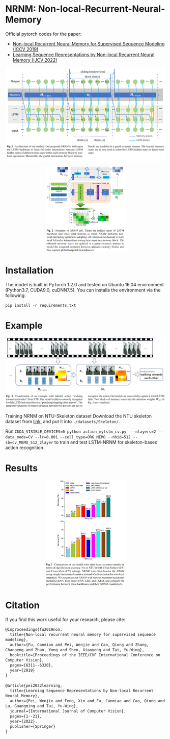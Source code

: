 # NRNM: Non-local-Recurrent-Neural-Memory
Official pytorch codes for the paper:

 - [Non-local Recurrent Neural Memory for Supervised Sequence Modeling (ICCV 2019)](https://openaccess.thecvf.com/content_ICCV_2019/papers/Fu_Non-Local_Recurrent_Neural_Memory_for_Supervised_Sequence_Modeling_ICCV_2019_paper.pdf) 
 - [Learning Sequence Representations by Non-local Recurrent Neural Memory (IJCV 2022)](https://link.springer.com/article/10.1007/s11263-022-01648-y) 
 
![](Fig/network.png)

<div  align="center"> <img src="Fig/strcuture.png" alt="Cover" width="50%" align=center/> </div>

 
# Installation
The model is built in PyTorch 1.2.0 and tested on Ubuntu 16.04 environment (Python3.7, CUDA9.0, cuDNN7.5).
You can installa the environment via the following:
```
pip install -r requirements.txt
```

# Example
![](Fig/action.png)


Training NRNM on NTU-Skeleton dataset
Download the NTU skeleton dataset from [link](https://rose1.ntu.edu.sg/dataset/actionRecognition/), and put it into `./datasets/Skeleton/`.

Run `CUDA_VISIBLE_DEVICES=0 python action_mylstm_cv.py  --nlayers=2 --data_mode=CV --lr=0.001 --cell_type=ORG_MEMO --nhid=512 --sb=cv_MEMO_512_2layer` to train and test LSTM-NRNM for skeleton-based action recognition.

# Results
<div  align="center"> <img src="Fig/results.png" alt="Cover" width="50%" align=center/> </div>

# Citation
If you find this work useful for your research, please cite:
```
@inproceedings{fu2019non,
  title={Non-local recurrent neural memory for supervised sequence modeling},
  author={Fu, Canmiao and Pei, Wenjie and Cao, Qiong and Zhang, Chaopeng and Zhao, Yong and Shen, Xiaoyong and Tai, Yu-Wing},
  booktitle={Proceedings of the IEEE/CVF International Conference on Computer Vision},
  pages={6311--6320},
  year={2019}
}

@article{pei2022learning,
  title={Learning Sequence Representations by Non-local Recurrent Neural Memory},
  author={Pei, Wenjie and Feng, Xin and Fu, Canmiao and Cao, Qiong and Lu, Guangming and Tai, Yu-Wing},
  journal={International Journal of Computer Vision},
  pages={1--21},
  year={2022},
  publisher={Springer}
}
```
